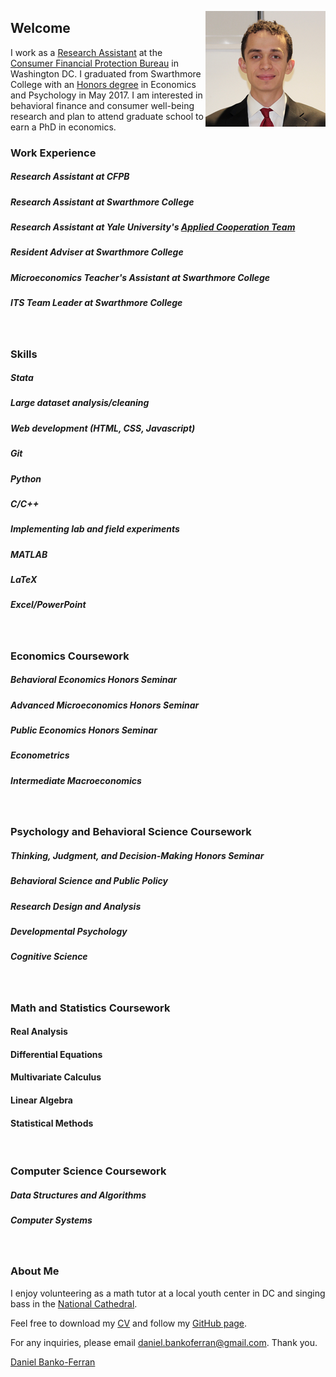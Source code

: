 <p>
<img src="favicons.ico/android-icon-192x192.png" alt="Headshot of Daniel Banko" style="float:right;">
</p>

## Welcome
I work as a [Research Assistant](https://www.consumerfinance.gov/about-us/careers/students-and-graduates/) at the [Consumer Financial Protection Bureau](https://www.consumerfinance.gov/about-us/the-bureau/bureau-structure/research-markets-regulation/) in Washington DC. I graduated from Swarthmore College with an [Honors degree](https://www.swarthmore.edu/honors-program) in Economics and Psychology in May 2017. I am interested in behavioral finance and consumer well-being research and plan to attend graduate school to earn a PhD in economics.

### Work Experience
##### Research Assistant at CFPB
##### Research Assistant at Swarthmore College 
##### Research Assistant at Yale University's [Applied Cooperation Team](https://act.yale.edu/people)
##### Resident Adviser at Swarthmore College
##### Microeconomics Teacher's Assistant at Swarthmore College
##### ITS Team Leader at Swarthmore College
<br>

### Skills
##### Stata
##### Large dataset analysis/cleaning
##### Web development (HTML, CSS, Javascript)
##### Git
##### Python
##### C/C++
##### Implementing lab and field experiments
##### MATLAB
##### LaTeX
##### Excel/PowerPoint
<br>

### Economics Coursework
##### Behavioral Economics Honors Seminar
##### Advanced Microeconomics Honors Seminar
##### Public Economics Honors Seminar
##### Econometrics
##### Intermediate Macroeconomics
<br>

### Psychology and Behavioral Science Coursework
##### Thinking, Judgment, and Decision-Making Honors Seminar
##### Behavioral Science and Public Policy
##### Research Design and Analysis
##### Developmental Psychology
##### Cognitive Science
<br>

### Math and Statistics Coursework
#### Real Analysis
#### Differential Equations
#### Multivariate Calculus
#### Linear Algebra
#### Statistical Methods
<br>

### Computer Science Coursework
##### Data Structures and Algorithms
##### Computer Systems
<br>

### About Me

I enjoy volunteering as a math tutor at a local youth center in DC and singing bass in the [National Cathedral](http://www.cathedralchoralsociety.org/chorus). 

Feel free to download my [CV](https://www.dropbox.com/s/rok02wsilwfyr9w/dbankoResume.docx?dl=0) and follow my [GitHub page](https://github.com/danielbanko).

For any inquiries, please email <a href="mailto:daniel.bankoferran@gmail.com?" target="_top">daniel.bankoferran@gmail.com</a>. Thank you.

<script type="text/javascript" src="https://platform.linkedin.com/badges/js/profile.js" async defer></script>

<div class="LI-profile-badge"  data-version="v1" data-size="medium" data-locale="en_US" data-type="horizontal" data-theme="light" data-vanity="daniel-banko-ferran-4584b951"><a class="LI-simple-link" href='https://www.linkedin.com/in/daniel-banko-ferran-4584b951?trk=profile-badge'>Daniel Banko-Ferran</a></div>
